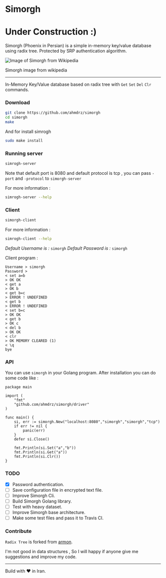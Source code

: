 # Simorgh

# Under Construction :)

Simorgh (Phoenix in Persian) is a simple in-memory key/value database using radix tree. Protected by SRP authentication algorithm.

![Image of Simorgh from Wikipedia](https://upload.wikimedia.org/wikipedia/commons/4/43/Phoenix-Fabelwesen.jpg)

Simorgh image from wikipedia

***

In-Memory Key/Value database based on radix tree with `Get` `Set` `Del` `Clr` commands.

### Download

```bash
git clone https://github.com/ahmdrz/simorgh
cd simorgh
make
```

And for install simrogh

```bash
sudo make install
```

### Running server

```bash
simrogh-server
```

Note that default port is 8080 and default protocol is tcp , you can pass `-port` and `-protocol` to `simorgh-server`

For more information :

```bash
simrogh-server --help
```

### Client

```bash
simorgh-client
```

For more information :

```bash
simrogh-client --help
```

*Default Username is :* `simorgh`
*Default Password is :* `simorgh`

Client program :

```
Username > simorgh
Password > 
< set a=b
> OK OK
< get a
> OK b
< get b=c
> ERROR ! UNDEFINED
< get b
> ERROR ! UNDEFINED
< set b=c
> OK OK
< get b
> OK c
< del b
> OK OK
< clr
> OK MEMORY CLEARED (1)
< \q
bye
```

### API

You can use `simorgh` in your Golang program.
After installation you can do some code like :

```golang
package main

import (
    "fmt"
    "github.com/ahmdrz/simorgh/driver"    
)

func main() {
    si, err := simorgh.New("localhost:8080","simorgh","simorgh","tcp")
	if err != nil {
		panic(err)
	}
	defer si.Close()

    fmt.Println(si.Set("a","b"))
    fmt.Println(si.Get("a"))
    fmt.Println(si.Clr())
}
```

### TODO

- [x] Password authentication.
- [ ] Save configuration file in encrypted text file.
- [ ] Improve Simorgh Cli.
- [ ] Build Simorgh Golang library.
- [ ] Test with heavy dataset.
- [ ] Improve Simorgh base architecture.
- [ ] Make some test files and pass it to Travis CI.

### Contribute

`Radix Tree` is forked from [armon](https://github.com/armon/go-radix). 

I'm not good in data structures , So I will happy if anyone give me suggestions and improve my code.

***

Build with :heart: in Iran.
